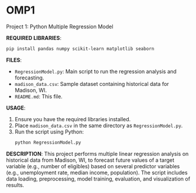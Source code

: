 # OMP1
Project 1: Python Multiple Regression Model

**REQUIRED LIBRARIES**:

```bash
pip install pandas numpy scikit-learn matplotlib seaborn
```

**FILES**:
- `RegressionModel.py`: Main script to run the regression analysis and forecasting.
- `madison_data.csv`: Sample dataset containing historical data for Madison, WI.
- `README.md`: This file.

**USAGE**:
1. Ensure you have the required libraries installed.
2. Place `madison_data.csv` in the same directory as `RegressionModel.py`.
3. Run the script using Python:
   ```bash
   python RegressionModel.py
   ```

**DESCRIPTION**:
This project performs multiple linear regression analysis on historical data from Madison, WI, to forecast future values of a target variable (e.g., number of eligibles) based on several predictor variables (e.g., unemployment rate, median income, population). The script includes data loading, preprocessing, model training, evaluation, and visualization of results.